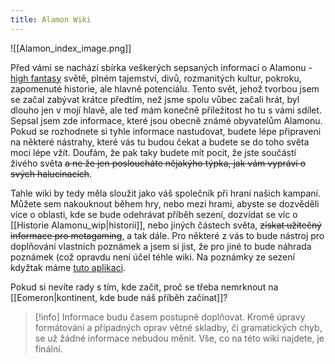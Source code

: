 ```yaml
---
title: Alamon Wiki
---
```

![[Alamon_index_image.png]]


Před vámi se nachází sbírka veškerých sepsaných informací o Alamonu - <a href="https://cs.wikipedia.org/wiki/Vysoká_fantasy" target="_blank">high fantasy</a> světě, plném tajemství, divů, rozmanitých kultur, pokroku, zapomenuté historie, ale hlavně potenciálu. 
Tento svět, jehož tvorbou jsem se začal zabývat krátce předtím, než jsme spolu vůbec začali hrát, byl dlouho jen v mojí hlavě, ale teď mám konečně příležitost ho tu s vámi sdílet. Sepsal jsem zde informace, které jsou obecně známé obyvatelům Alamonu. Pokud se rozhodnete si tyhle informace nastudovat, budete lépe připraveni na některé nástrahy, které vás tu budou čekat a budete se do toho světa moci lépe vžít. Doufám, že pak taky budete mít pocit, že jste součástí živého světa ~~a ne že jen posloucháte nějakýho týpka, jak vám vypráví o svých halucinacích~~.

Tahle wiki by tedy měla sloužit jako váš společník při hraní našich kampaní. Můžete sem nakouknout během hry, nebo mezi hrami, abyste se dozvěděli více o oblasti, kde se bude odehrávat příběh sezení, dozvídat se víc o [[Historie Alamonu_wip|historii]], nebo jiných částech světa, ~~získat užitečný informace pro metagaming~~, a tak dále.
Pro některé z vás to bude nástroj pro doplňování vlastních poznámek a jsem si jist, že pro jiné to bude náhrada poznámek (což opravdu není účel téhle wiki. Na poznámky ze sezení kdyžtak máme <a href="https://edskrihmo.click" target="_blank">tuto aplikaci</a>.

Pokud si nevíte rady s tím, kde začít, proč se třeba nemrknout na [[Eomeron|kontinent, kde bude náš příběh začínat]]?

> [!info] Informace budu časem postupně doplňovat. Kromě úpravy formátování a případných oprav větné skladby, či gramatických chyb, se už žádné informace nebudou měnit. Vše, co na této wiki najdete, je finální.
